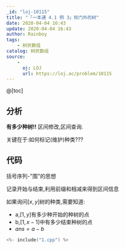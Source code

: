 ```yaml
---
_id: "loj-10115"
title: "「一本通 4.1 例 3」校门外的树"
date: 2020-04-04 16:43
update: 2020-04-04 16:43
author: Rainboy
tags:
    - 树状数组
catalog: 树状数组
source: 
    - 
      oj: LOJ
      url: https://loj.ac/problem/10115
---
```



@[toc]
## 分析

**有多少种树!!** 区间修改,区间查询.

关键在于:如何标记(维护)种类???

## 代码

括号序列-"围"的思想

记录开始与结束,利用前缀和相减来得到区间信息


如果询问$[x,y]$树的种类,需要知道:

 - a,$[1,y]$有多少种开始的种树的点
 - b,$[1,x-1]$中有多少结束种树的点
 - $ans = a-b$


```c
<%- include("1.cpp") %>
```

